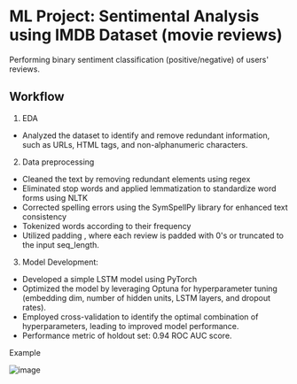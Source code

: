 
# ML Project: Sentimental Analysis using IMDB Dataset (movie reviews)

 Performing binary sentiment classification (positive/negative) of users' reviews. 
 
## Workflow

1. EDA
- Analyzed the dataset to identify and remove redundant information, such as URLs, HTML tags, and non-alphanumeric characters.

2. Data preprocessing
- Cleaned the text by removing redundant elements using regex
- Eliminated stop words and applied lemmatization to standardize word forms using NLTK  
- Corrected spelling errors using the SymSpellPy library for enhanced text consistency
- Tokenized words according to their frequency
- Utilized padding , where each review is padded with 0's or truncated to the input seq_length.

3. Model Development:
- Developed a simple LSTM model using PyTorch
- Optimized the model by leveraging Optuna for hyperparameter tuning (embedding dim, number of hidden units, LSTM layers, and dropout rates).
- Employed cross-validation to identify the optimal combination of hyperparameters, leading to improved model performance.
- Performance metric of holdout set: 0.94 ROC AUC score.

Example

![image](https://github.com/user-attachments/assets/b9c64f71-416a-4096-8f3d-a93f0401c2e0)
